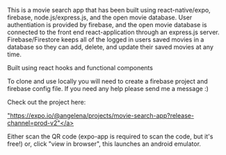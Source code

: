 <div>
  <p>This is a movie search app that has been built using react-native/expo, firebase, node.js/express.js, and the open movie database. User authentiation is provided by firebase, and the open movie database is connected to the front end react-application through an express.js server. Firebase/Firestore keeps all of the logged in users saved movies in a database so they can add, delete, and update their saved movies at any time.</p>

  <p> Built using react hooks and functional components</p>

<p>To clone and use locally you will need to create a firebase project and firebase config file. If you need any help please send me a message :) </p>

<p>Check out the project here:</p>

<a href = "https://expo.io/@angelena/projects/movie-search-app?release-channel=prod-v2"> "https://expo.io/@angelena/projects/movie-search-app?release-channel=prod-v2"</a>

<p>Either scan the QR code (expo-app is required to scan the code, but it's free!) or, click "view in browser", this launches an android emulator. </p>
